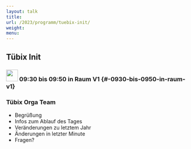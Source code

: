 ```yaml
---
layout: talk
title:
url: /2023/programm/tuebix-init/
weight:
menu:
---
```

## Tübix Init

### <img height = "32" src="../../../images/talk2.svg"> 09:30 bis 09:50 in Raum V1 {#-0930-bis-0950-in-raum-v1}

### Tübix Orga Team

* Begrüßung  
* Infos zum Ablauf des Tages  
* Veränderungen zu letztem Jahr  
* Änderungen in letzter Minute  
* Fragen?


